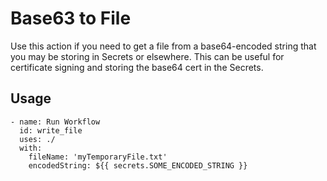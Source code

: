 # Base63 to File

Use this action if you need to get a file from a base64-encoded string that you may be storing in Secrets or elsewhere.  This can be useful for certificate signing and storing the base64 cert in the Secrets.

## Usage

```
- name: Run Workflow
  id: write_file
  uses: ./
  with:
    fileName: 'myTemporaryFile.txt'
    encodedString: ${{ secrets.SOME_ENCODED_STRING }}
```